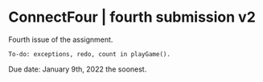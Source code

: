 # ConnectFour | fourth submission v2

Fourth issue of the assignment.

`To-do: exceptions, redo, count in playGame().`

Due date: January 9th, 2022 the soonest.
